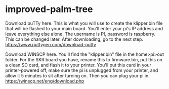 # improved-palm-tree

Download puTTy here. This is what you will use to create the klipper.bin file that will be flashed to your main board. You'll enter your pi's IP address and leave everything else alone. The username is PI, password is raspberry. This can be changed later. After downloading, go to the next step.
https://www.puttygen.com/download-putty


Download WINSCP here. You'll find the "klipper.bin" file in the home>pi>out folder. For the SKR board you have, rename this to firmware.bin, put this on a clean SD card, and flash it to your printer. You'll put this card in your printer-powered off, make sure the pi is unplugged from your printer, and allow it 5 minutes to sit after turning on. Then you can plug your pi in.
https://winscp.net/eng/download.php

